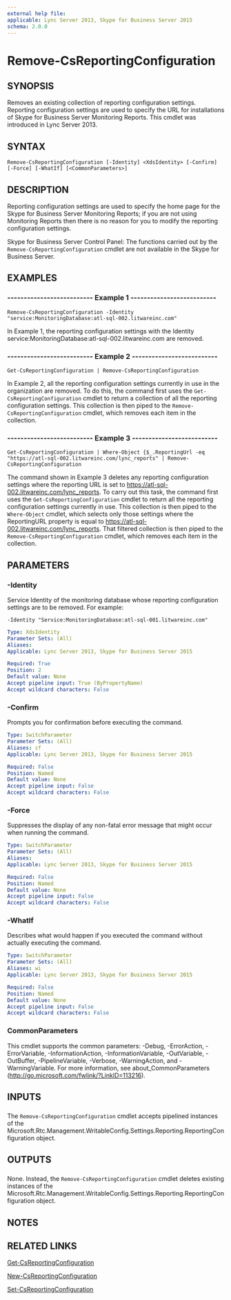 ```yaml
---
external help file: 
applicable: Lync Server 2013, Skype for Business Server 2015
schema: 2.0.0
---
```


# Remove-CsReportingConfiguration

## SYNOPSIS
Removes an existing collection of reporting configuration settings.
Reporting configuration settings are used to specify the URL for installations of Skype for Business Server Monitoring Reports.
This cmdlet was introduced in Lync Server 2013.


## SYNTAX

```
Remove-CsReportingConfiguration [-Identity] <XdsIdentity> [-Confirm] [-Force] [-WhatIf] [<CommonParameters>]
```

## DESCRIPTION
Reporting configuration settings are used to specify the home page for the Skype for Business Server Monitoring Reports; if you are not using Monitoring Reports then there is no reason for you to modify the reporting configuration settings.

Skype for Business Server Control Panel: The functions carried out by the `Remove-CsReportingConfiguration` cmdlet are not available in the Skype for Business Server.


## EXAMPLES

### -------------------------- Example 1 --------------------------
```
Remove-CsReportingConfiguration -Identity "service:MonitoringDatabase:atl-sql-002.litwareinc.com"
```

In Example 1, the reporting configuration settings with the Identity service:MonitoringDatabase:atl-sql-002.litwareinc.com are removed.


### -------------------------- Example 2 --------------------------
```
Get-CsReportingConfiguration | Remove-CsReportingConfiguration
```

In Example 2, all the reporting configuration settings currently in use in the organization are removed.
To do this, the command first uses the `Get-CsReportingConfiguration` cmdlet to return a collection of all the reporting configuration settings.
This collection is then piped to the `Remove-CsReportingConfiguration` cmdlet, which removes each item in the collection.


### -------------------------- Example 3 --------------------------
```
Get-CsReportingConfiguration | Where-Object {$_.ReportingUrl -eq "https://atl-sql-002.litwareinc.com/lync_reports" | Remove-CsReportingConfiguration
```

The command shown in Example 3 deletes any reporting configuration settings where the reporting URL is set to https://atl-sql-002.litwareinc.com/lync_reports.
To carry out this task, the command first uses the `Get-CsReportingConfiguration` cmdlet to return all the reporting configuration settings currently in use.
This collection is then piped to the `Where-Object` cmdlet, which selects only those settings where the ReportingURL property is equal to https://atl-sql-002.litwareinc.com/lync_reports.
That filtered collection is then piped to the `Remove-CsReportingConfiguration` cmdlet, which removes each item in the collection.


## PARAMETERS

### -Identity
Service Identity of the monitoring database whose reporting configuration settings are to be removed.
For example:

`-Identity "Service:MonitoringDatabase:atl-sql-001.litwareinc.com"`

```yaml
Type: XdsIdentity
Parameter Sets: (All)
Aliases: 
Applicable: Lync Server 2013, Skype for Business Server 2015

Required: True
Position: 2
Default value: None
Accept pipeline input: True (ByPropertyName)
Accept wildcard characters: False
```

### -Confirm
Prompts you for confirmation before executing the command.

```yaml
Type: SwitchParameter
Parameter Sets: (All)
Aliases: cf
Applicable: Lync Server 2013, Skype for Business Server 2015

Required: False
Position: Named
Default value: None
Accept pipeline input: False
Accept wildcard characters: False
```

### -Force
Suppresses the display of any non-fatal error message that might occur when running the command.

```yaml
Type: SwitchParameter
Parameter Sets: (All)
Aliases: 
Applicable: Lync Server 2013, Skype for Business Server 2015

Required: False
Position: Named
Default value: None
Accept pipeline input: False
Accept wildcard characters: False
```

### -WhatIf
Describes what would happen if you executed the command without actually executing the command.

```yaml
Type: SwitchParameter
Parameter Sets: (All)
Aliases: wi
Applicable: Lync Server 2013, Skype for Business Server 2015

Required: False
Position: Named
Default value: None
Accept pipeline input: False
Accept wildcard characters: False
```

### CommonParameters
This cmdlet supports the common parameters: -Debug, -ErrorAction, -ErrorVariable, -InformationAction, -InformationVariable, -OutVariable, -OutBuffer, -PipelineVariable, -Verbose, -WarningAction, and -WarningVariable. For more information, see about_CommonParameters (http://go.microsoft.com/fwlink/?LinkID=113216).

## INPUTS

###  
The `Remove-CsReportingConfiguration` cmdlet accepts pipelined instances of the Microsoft.Rtc.Management.WritableConfig.Settings.Reporting.ReportingConfiguration object.

## OUTPUTS

###  
None.
Instead, the `Remove-CsReportingConfiguration` cmdlet deletes existing instances of the Microsoft.Rtc.Management.WritableConfig.Settings.Reporting.ReportingConfiguration object.

## NOTES

## RELATED LINKS

[Get-CsReportingConfiguration]()

[New-CsReportingConfiguration]()

[Set-CsReportingConfiguration]()
